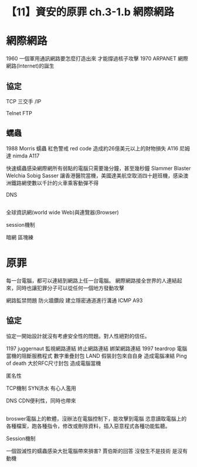 # 【11】資安的原罪 ch.3-1.b 網際網路

# 網際網路
1960 一個軍用通訊網路要怎麼打造出來 才能撐過核子攻擊
1970 ARPANET
網際網路(Internet)的誕生

## 協定
TCP 三交手
/IP

Telnet 
FTP

## 蠕蟲
1988 Morris 蠕蟲
紅色警戒 red code 造成約26億美元以上的財物損失 A116
尼姆達 nimda A117

快速蠕蟲感染網際網所有弱點的電腦只需要幾分鐘，甚至幾秒鐘
Slammer
Blaster
Welchia
Sobig
Sasser 讓香港醫院當機，美國達美航空取消四十趟班機，感染澳洲鐵路網使數以千計的火車乘客動彈不得


DNS

##
全球資訊網(world wide Web)與連覽器(Browser)

session機制


暗網
區塊練

# 原罪

每一台電腦，都可以連結到網路上任一台電腦。
網際網路接全世界的人連結起來，同時也讓犯罪分子可以從任何一個地方發動攻擊

網路監禁問題
防火牆鑽段 建立隱密通道進行溝通
ICMP A93

## 協定
協定一開始設計就沒有考慮安全性的問題。對人性絕對的信任。

1197 juggernaut 監視網路連結 終止網路連結 綁架網路連結
1997 teardrop 電腦當機的阻斷服務程式
數字重疊封包
LAND 假裝封包來自自身 造成電腦凍結
Ping of death 大於RFC尺寸封包 造成電腦當機

匿名性

TCP機制 SYN洪水
有心人濫用 

DNS CDN便利性，同時也帶來

##
broswer電腦上的軟體，沒辦法在電腦控制下，能攻擊到電腦
恣意讀取電腦上的各種檔案，跑各種指令，修改或刪除資料，插入惡意程式各種功能監聽。

Session機制

一個毀滅性的蠕蟲感染大批電腦帶來損害?
賈伯斯的回答 沒發生不是技術 是沒有動機